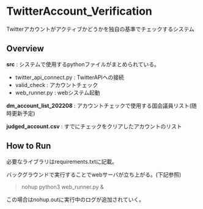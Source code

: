 # TwitterAccount_Verification
Twitterアカウントがアクティブかどうかを独自の基準でチェックするシステム

## Overview
**src** : システムで使用するpythonファイルがまとめられている。  
- twitter_api_connect.py : TwitterAPIへの接続  
- valid_check : アカウントチェック  
- web_runner.py : webシステム起動

**dm_account_list_202208** : アカウントチェックで使用する国会議員リスト(随時更新予定)  

**judged_account.csv** : すでにチェックをクリアしたアカウントのリスト  

## How to Run
必要なライブラリはrequirements.txtに記載。  

バックグラウンドで実行することでwebサーバが立ち上がる。(下記参照)  
> nohup python3 web_runner.py &  

この場合はnohup.outに実行中のログが追加されていく。  